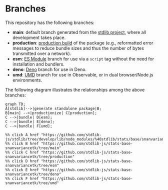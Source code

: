 <!--

@license Apache-2.0

Copyright (c) 2022 The Stdlib Authors.

Licensed under the Apache License, Version 2.0 (the "License");
you may not use this file except in compliance with the License.
You may obtain a copy of the License at

    http://www.apache.org/licenses/LICENSE-2.0

Unless required by applicable law or agreed to in writing, software
distributed under the License is distributed on an "AS IS" BASIS,
WITHOUT WARRANTIES OR CONDITIONS OF ANY KIND, either express or implied.
See the License for the specific language governing permissions and
limitations under the License.

-->

# Branches

This repository has the following branches:

-   **main**: default branch generated from the [stdlib project][stdlib-url], where all development takes place.
-   **production**: [production build][production-url] of the package (e.g., reformatted error messages to reduce bundle sizes and thus the number of bytes transmitted over a network).
-   **esm**: [ES Module][esm-url] branch for use via a `script` tag without the need for installation and bundlers.
-   **deno**: [Deno][deno-url] branch for use in Deno.
-   **umd**: [UMD][umd-url] branch for use in Observable, or in dual browser/Node.js environments.

The following diagram illustrates the relationships among the above branches:

```mermaid
graph TD;
A[stdlib]-->|generate standalone package|B;
B[main] -->|productionize| C[production];
C -->|bundle| D[esm];
C -->|bundle| E[deno];
C -->|bundle| F[umd];

%% click A href "https://github.com/stdlib-js/stdlib/tree/develop/lib/node_modules/%40stdlib/stats/base/snanvariancetk"
%% click B href "https://github.com/stdlib-js/stats-base-snanvariancetk/tree/main"
%% click C href "https://github.com/stdlib-js/stats-base-snanvariancetk/tree/production"
%% click D href "https://github.com/stdlib-js/stats-base-snanvariancetk/tree/esm"
%% click E href "https://github.com/stdlib-js/stats-base-snanvariancetk/tree/deno"
%% click F href "https://github.com/stdlib-js/stats-base-snanvariancetk/tree/umd"
```

[stdlib-url]: https://github.com/stdlib-js/stdlib/tree/develop/lib/node_modules/%40stdlib/stats/base/snanvariancetk
[production-url]: https://github.com/stdlib-js/stats-base-snanvariancetk/tree/production
[deno-url]: https://github.com/stdlib-js/stats-base-snanvariancetk/tree/deno
[umd-url]: https://github.com/stdlib-js/stats-base-snanvariancetk/tree/umd
[esm-url]: https://github.com/stdlib-js/stats-base-snanvariancetk/tree/esm
